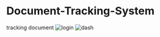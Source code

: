 # Document-Tracking-System
tracking document
![login](https://github.com/homersalazar/Document-Tracking-System/assets/110954891/4f8aee2e-6104-4774-aaf5-803786690994)
![dash](https://github.com/homersalazar/Document-Tracking-System/assets/110954891/cbbdbaa9-52e2-4a4a-a236-a79fb8447159)
